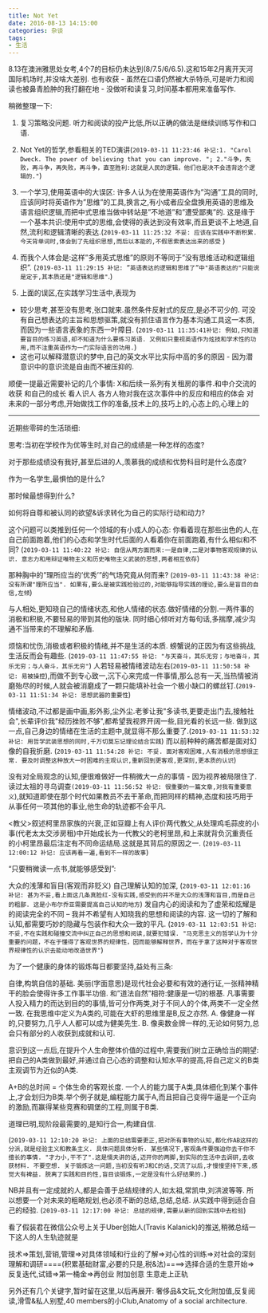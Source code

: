 ```yaml
---
title: Not Yet
date: 2016-08-13 14:15:00
categories: 杂谈
tags: 
- 生活
---
```


8.13在澳洲雅思处女考,4个7的目标仍未达到(8/7.5/6/6.5).这和15年2月离开天河国际机场时,并没啥大差别.
也有收获 - 虽然在口语仍然被大杀特杀,可是听力和阅读也被鼻青脸肿的我打翻在地 - 
没做听和读复习,时间基本都用来准备写作.

稍微整理一下:

1. 复习策略没问题. 听力和阅读的投产比低,所以正确的做法是继续训练写作和口语.
2. Not Yet的哲学,参看相关的TED演讲(`2019-03-11 11:23:46 补记:1. "Carol Dweck. The power of believing that you can improve. "; 2."斗争，失败，再斗争，再失败，再斗争，直至胜利:这就是人民的逻辑，他们也是决不会违背这个逻辑的."`)
3. 一个学习,使用英语中的大误区: 许多人认为在使用英语作为”沟通”工具的同时,应该同时将英语作为”思维”的工具,换言之,有小成者应全盘换用英语的思维及语言组织逻辑,而把中式思维当做中转站是”不地道”和”遭受鄙夷”的. 这是缘于一个基本共识:使用中式的思维,会使得的表达到没有效率,而且更谈不上地道,自然,流利和逻辑清晰的表达.(`2019-03-11 11:25:32 不妥: 应该在实践中不断积累. 今天背单词时,体会到了先组织思想,而后以本能的,不假思索表达出来的感受` )

 2. 而我个人体会是:这样”多用英式思维”的原则不等同于”没有思维活动和逻辑组织”. (`2019-03-11 11:29:15 补记: ”英语表达的逻辑和思维了”中"英语表达的"只能说是定于,其本质还是"逻辑和思维"`.)

 3. 上面的误区,在实践学习生活中,表现为
  - 较少思考,甚至没有思考,张口就来.虽然条件反射式的反应,是必不可少的. 可没有自己想表达的主旨和思想驱策,就没有抓住语言作为基本沟通工具这一本质,而因为一些语言表象的东西一叶障目. (`2019-03-11 11:35:41补记: 例如,只知道要盲目的练习英语,却不知道为什么要练习英语. 又例如只重视英语作为炫技和学术性的功用,而不注重英语作为一门实际语言的功用.`)
  - 这也可以解释潜意识的梦中,自己的英文水平比实际中高的多的原因 - 因为潜意识中的意识流是自由而不被压抑的.

顺便一提最近需要补记的几个事情:
X和后续一系列有关租房的事件.和中介交流的收获 和自己的成长 看人识人
各方人物对我在这次事件中的反应和相应的体会
对未来的一部分考虑,开始做找工作的准备,技术上的,技巧上的,心态上的,心理上的

---
近期些零碎的生活琐细:

思考:当初在学校作为优等生时,对自己的成绩是一种怎样的态度?

对于那些成绩没有我好,甚至后进的人,羡慕我的成绩和优势科目时是什么态度?

作为一名学生,最惧怕的是什么?

那时候最想得到什么?

如何将自尊和被认同的欲望&诉求转化为自己的实际行动和动力?

这个问题可以类推到任何一个领域的有小成人的心态: 你看着现在那些出色的人,在自己前面跑着,他们的心态和学生时代后面的人看着你在前面跑着,有什么相似和不同?
(`2019-03-11 11:40:22 补记: 自信从两方面而来:一是自律,二是对事物客观规律的认识. 意志力和用辩证唯物主义和历史唯物主义武装的思想,两者相互依存`)

那种胸中的”理所应当的’优秀’”的气场究竟从何而来?
(`2019-03-11 11:43:38 补记: 没有所谓"理所应当". 如果有,要么是被实践检验过的,对能够指导实践的理论,要么是盲目的自信,左倾`)

与人相处,更知晓自己的情绪状态,和他人情绪的状态.做好情绪的分割.一两件事的消极和积极,不要轻易的带到其他的版块.
同时细心倾听对方每句话,多揣摩,减少沟通不当带来的不理解和矛盾.

烦恼和忧伤,消极或者积极的情绪,并不是生活的本质. 螃蟹说的正因为有这些挑战,生活反而会有趣些. (`2019-03-11 11:47:55 补记: "与天奋斗，其乐无穷；与地奋斗，其乐无穷；与人奋斗，其乐无穷"`) 人若轻易被情绪波动左右(`2019-03-11 11:50:58 补记: 易被操控`),而做不到专心致一,沉下心来完成一件事情,那么总有一天,当热情被消磨殆尽的时候,人就会被消磨成了一颗只能填补社会一个极小缺口的螺丝钉.(`2019-03-11 11:51:34 补记: 思想武器的重要性`)

情绪波动,不过都是画中画,影外影,尘外尘.老爹让我"多读书,更要走出门去,接触社会",长辈评价我"经历挫败不够",都希望我视界开阔一些,目光看的长远一些. 做到这一点,自己身边的情绪在生活的主题中,就显得不那么重要了.(`2019-03-11 11:53:32 补记: 用哲学武装思想的同时,千万切莫忘记理论结合实践`) 而以前种种的痛苦都是面对幻像的自我折磨.
(`2019-03-11 11:54:28 补记: 不妥. 面对客观困难,人有消极的思想很正常. 要及时调整这种放大一时困难的主观认识,重新回到更客观,更深刻,更本质的认识`)

没有对全局观念的认知,便很难做好一件稍微大一点的事情 - 因为视界被局限住了. 读过太祖的寻乌调查`(2019-03-11 11:56:52 补记: 很重要的一篇文章,对我有重要意义`),就知道即使在那个时代如果教员不去干革命,而把同样的精神,态度和技巧用于从事任何一项其他的事业,他生命的轨迹都不会平凡.

<教父>叙述柯里昂家族的兴衰,正如豆瓣上有人评价两代教父,从处理鸡毛蒜皮的小事(代老太太交涉房租)中开始成长为一代教父的老柯里昂,和上来就背负沉重责任的小柯里昂最后注定有不同命运结局.这就是其背后的原因之一.
(`2019-03-11 12:00:12 补记: 应该再看一遍,看到不一样的故事`)

“只要稍微读一点书,就能够感受到”:

大众的浅薄和盲目(客观而非贬义)
自己理解认知的加深,
(`2019-03-11 12:01:16 补记: 甚为不妥,看上面这几条真脸红-没有实践,感受到的并不是大众的浅薄和盲目,而是自己的粗鄙. 这是小布尔乔亚需要提高自己认知的地方`)
发自内心的阅读和为了虚荣和炫耀是的阅读完全的不同 – 我并不希望有人知晓我的思想和阅读的内容. 这一切的了解和认知,都需要巧妙的隐藏与包装作和大众一致的平凡.
(`2019-03-11 12:03:51 补记: 不妥,不在实践和碰撞交流中纠正自己的思想和阅读,就要犯错误. "马克思主义的哲学认为十分重要的问题，不在于懂得了客观世界的规律性，因而能够解释世界，而在于拿了这种对于客观世界规律性的认识去能动地改造世界"`)

为了一个健康的身体的锻炼每日都要坚持,益处有三条:

自律,构筑自信的基础.
美丽(字面意思)是现代社会必要和有效的通行证,一张精神精干的脸会使得许多工作事半功倍.
和”道法自然”相符:健康是一切的根基.
凡事需要人投入精力的而达到目的的事情,皆可分作两类,对于不同人的个体,两类不一定全然一致. 在我思维中定义为A类的,可能在大虾的思维里是B,反之亦然.
A. 像健身一样的,只要努力,几乎人人都可以成为健美先生.
B. 像奥数金牌一样的,无论如何努力,总会只有部分的人收获到成就和认可.

意识到这一点后,在提升个人生命整体价值的过程中,需要我们树立正确恰当的期望:把自己的A类做到最好,并通过自己心态的调整和认知水平的提高,将自己定义的B类主观调节为近似的A类.

A+B的总时间 = 个体生命的客观长度. 一个人的能力属于A类,具体细化到某个事件上,才会划归为B类.举个例子就是,编程能力属于A,而且把自己变得牛逼是一个正向的激励,而赢得某些竞赛和碉堡的工程,则属于B类.

道理已明,现阶段最需要的,是知行合一,构建自信.

(`2019-03-11 12:10:20 补记: 上面的总结需要更正,把对所有事物的认知,都化作AB这样的分派,就是经验主义和教条主义. 具体问题具体分析. 某些情况下,客观条件要强迫你去干你不擅长的事情. "才力小,干不了".这是懦夫讲的话,迈开你的两脚,到实际的生活中去调研,去收获材料. 不要空想. 关于锻炼这一问题,当初没有听J和C的话,交流了以后,才慢慢坚持下来,感觉大有裨益. 脱离了实践和目的性,盲目谈锻炼,一定是没有什么好结果的.`)

NB并且有一定成就的人,都是会善于总结规律的人,如太祖,常凯申,刘洪波等等. 所以想要一个对未来的粗略规划,也必须不断的总结,总结,总结. 从实践中得到适合自己的经验.
(`2019-03-11 12:17:00 补记: 总结的规律,需要从新的回到实践中去检验`)

看了假装君在微信公众号上关于Uber创始人(Travis Kalanick)的推送,稍微总结一下这人的人生轨迹就是

技术=>策划,营销,管理=>对具体领域和行业的了解=>对心性的训练=>对社会的深刻理解和调研====(积累基础财富,必要的只是,税&法)====>选择合适的生意开始=>反复迭代,试错=>第一桶金=>再创业 附加创意 生意走上正轨

另外还有几个关键字,暂时留在这里,以后再展开: 奢侈品&文玩,文化附加值,反复阅读,滑雪&私人别墅,40 members的小Club,Anatomy of a social architecture.